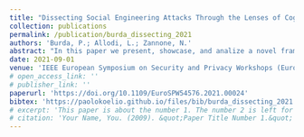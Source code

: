 ```yaml
---
title: "Dissecting Social Engineering Attacks Through the Lenses of Cognition."
collection: publications
permalink: /publication/burda_dissecting_2021
authors: 'Burda, P.; Allodi, L.; Zannone, N.'
abstract: "In this paper we present, showcase, and analize a novel framework to dissect Social Engineering (SE) attacks. The framework is based on extant theories in the cognitive sciences, and is meant as an instrument for researchers and practitioners alike to structure and analyze SE attacks of varying sophistication, isolating specific features and their effects at the cognitive level, and providing a common structure for comparisons across different attacks. We showcase the framework against attacks reproduced in the academic literature as well as against real (highly-targeted) SE attacks reported in the wild, isolating and relating effects and techniques adopted by the attackers to the target’s cognitive process. We discuss implications for research and practice of the proposed framework."
date: 2021-09-01
venue: 'IEEE European Symposium on Security and Privacy Workshops (EuroS&PW 2021)'
# open_access_link: ''
# publisher_link: ''
paperurl: 'https://doi.org/10.1109/EuroSPW54576.2021.00024'
bibtex:	'https://paolokoelio.github.io/files/bib/burda_dissecting_2021.bib'
# excerpt: 'This paper is about the number 1. The number 2 is left for future work.'
# citation: 'Your Name, You. (2009). &quot;Paper Title Number 1.&quot; <i>Journal 1</i>. 1(1).'
---
```

